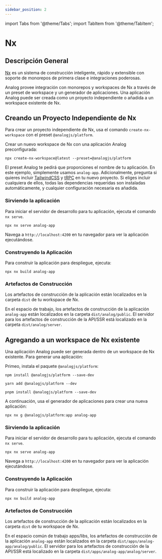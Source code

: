 ```yaml
---
sidebar_position: 2
---
```


import Tabs from '@theme/Tabs';
import TabItem from '@theme/TabItem';

# Nx

## Descripción General

[Nx](https://nx.dev) es un sistema de construcción inteligente, rápido y extensible con soporte de monorepos de primera clase e integraciones poderosas.

Analog provee integración con monorepos y workspaces de Nx a través de un preset de workspace y un generador de aplicaciones. Una aplicación Analog puede ser creada como un proyecto independiente o añadida a un workspace existente de Nx.

## Creando un Proyecto Independiente de Nx

Para crear un proyecto independiente de Nx, usa el comando `create-nx-workspace` con el preset `@analogjs/platform`.

Crear un nuevo workspace de Nx con una aplicación Analog preconfigurada:

```shell
npx create-nx-workspace@latest --preset=@analogjs/platform
```

El preset Analog te pedirá que proporciones el nombre de tu aplicación. En este ejemplo, simplemente usamos `analog-app`.
Adicionalmente, pregunta si quieres incluir [TailwindCSS](https://tailwindcss.com) y [tRPC](https://trpc.io) en tu nuevo proyecto.
Si eliges incluir cualquiera de ellos, todas las dependencias requeridas son instaladas automáticamente,
y cualquier configuración necesaria es añadida.

### Sirviendo la aplicación

Para iniciar el servidor de desarrollo para tu aplicación, ejecuta el comando `nx serve`.

```shell
npx nx serve analog-app
```

Navega a `http://localhost:4200` en tu navegador para ver la aplicación ejecutándose.

### Construyendo la Aplicación

Para construir la aplicación para despliegue, ejecuta:

```shell
npx nx build analog-app
```

### Artefactos de Construcción

Los artefactos de construcción de la aplicación están localizados en la carpeta `dist` de tu workspace de Nx.

En el espacio de trabajo, los artefactos de construcción de la aplicación `analog-app` están localizados en la carpeta `dist/analog/public`.
El servidor para los artefactos de construcción de la API/SSR está localizado en la carpeta `dist/analog/server`.

## Agregando a un workspace de Nx existente

Una aplicación Analog puede ser generada dentro de un workspace de Nx existente. Para generar una aplicación:

Primeo, instala el paquete `@analogjs/platform`:

<Tabs groupId="package-manager">
  <TabItem value="npm">

```shell
npm install @analogjs/platform --save-dev
```

  </TabItem>

  <TabItem label="Yarn" value="yarn">

```shell
yarn add @analogjs/platform --dev
```

  </TabItem>

  <TabItem value="pnpm">

```shell
pnpm install @analogjs/platform --save-dev
```

  </TabItem>
</Tabs>

A continuación, usa el generador de aplicaciones para crear una nueva aplicación:

```shell
npx nx g @analogjs/platform:app analog-app
```

### Sirviendo la aplicación

Para iniciar el servidor de desarrollo para tu aplicación, ejecuta el comando `nx serve`.

```shell
npx nx serve analog-app
```

Navega a `http://localhost:4200` en tu navegador para ver la aplicación ejecutándose.

### Construyendo la Aplicación

Para construir la aplicación para despliegue, ejecuta:

```shell
npx nx build analog-app
```

### Artefactos de Construcción

Los artefactos de construcción de la aplicación están localizados en la carpeta `dist` de tu workspace de Nx.

En el espacio común de trabajo apps/libs, los artefactos de construcción de la aplicación `analog-app` están localizados en la carpeta `dist/apps/analog-app/analog/public`.
El servidor para los artefactos de construcción de la API/SSR está localizado en la carpeta `dist/apps/analog-app/analog/server`.
